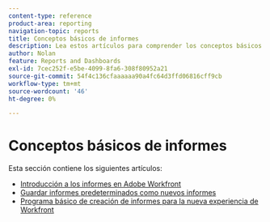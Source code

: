 ```yaml
---
content-type: reference
product-area: reporting
navigation-topic: reports
title: Conceptos básicos de informes
description: Lea estos artículos para comprender los conceptos básicos de la creación de informes en Adobe Workfront.
author: Nolan
feature: Reports and Dashboards
exl-id: 7cec252f-e5be-4099-8fa6-308f80952a21
source-git-commit: 54f4c136cfaaaaaa90a4fc64d3ffd06816cff9cb
workflow-type: tm+mt
source-wordcount: '46'
ht-degree: 0%

---
```


# Conceptos básicos de informes

Esta sección contiene los siguientes artículos:

* [Introducción a los informes en Adobe Workfront](../../../reports-and-dashboards/reports/reporting/get-started-reports-workfront.md)
* [Guardar informes predeterminados como nuevos informes](../../../reports-and-dashboards/reports/reporting/save-default-reports-new-reports.md)
* [Programa básico de creación de informes para la nueva experiencia de Workfront](https://one.workfront.com/s/basic-report-creation-program)
